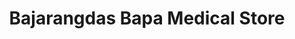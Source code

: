 ---
title: "Bajarangdas Bapa Medical Store"
url: /mahuva/bajarangdas-bapa-medical-store/
shop: medical supply
---